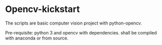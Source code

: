 # Opencv-kickstart

The scripts are basic computer vision project with python-opencv. 

Pre-requisite: python 3 and opencv with dependencies. shall be compiled with anaconda or from source. 
